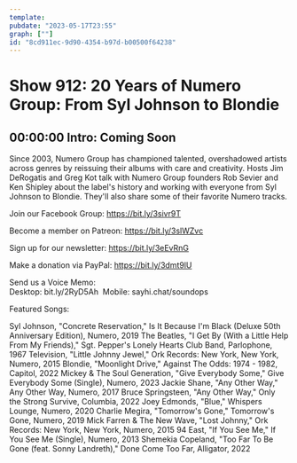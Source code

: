 ```yaml
---
template: 
pubdate: "2023-05-17T23:55"
graph: [""]
id: "8cd911ec-9d90-4354-b97d-b00500f64238"
---
```






# Show 912: 20 Years of Numero Group: From Syl Johnson to Blondie



## 00:00:00 Intro: Coming Soon

Since 2003, Numero Group has championed talented, overshadowed artists across genres by reissuing their albums with care and creativity. Hosts Jim DeRogatis and Greg Kot talk with Numero Group founders Rob Sevier and Ken Shipley about the label's history and working with everyone from Syl Johnson to Blondie. They'll also share some of their favorite Numero tracks.



Join our Facebook Group: https://bit.ly/3sivr9T

Become a member on Patreon: https://bit.ly/3slWZvc

Sign up for our newsletter: https://bit.ly/3eEvRnG

Make a donation via PayPal: https://bit.ly/3dmt9lU

Send us a Voice Memo: Desktop: bit.ly/2RyD5Ah  Mobile: sayhi.chat/soundops



Featured Songs:

Syl Johnson, "Concrete Reservation," Is It Because I'm Black (Deluxe 50th Anniversary Edition), Numero, 2019
The Beatles, "I Get By (With a Little Help From My Friends)," Sgt. Pepper's Lonely Hearts Club Band, Parlophone, 1967
Television, "Little Johnny Jewel," Ork Records: New York, New York, Numero, 2015
Blondie, "Moonlight Drive," Against The Odds: 1974 - 1982, Capitol, 2022
Mickey & The Soul Generation, "Give Everybody Some," Give Everybody Some (Single), Numero, 2023
Jackie Shane, "Any Other Way," Any Other Way, Numero, 2017
Bruce Springsteen, "Any Other Way," Only the Strong Survive, Columbia, 2022
Joey Edmonds, "Blue," Whispers Lounge, Numero, 2020
Charlie Megira, "Tomorrow's Gone," Tomorrow's Gone, Numero, 2019
Mick Farren & The New Wave, "Lost Johnny," Ork Records: New York, New York, Numero, 2015
94 East, "If You See Me," If You See Me (Single), Numero, 2013
Shemekia Copeland, "Too Far To Be Gone (feat. Sonny Landreth)," Done Come Too Far, Alligator, 2022